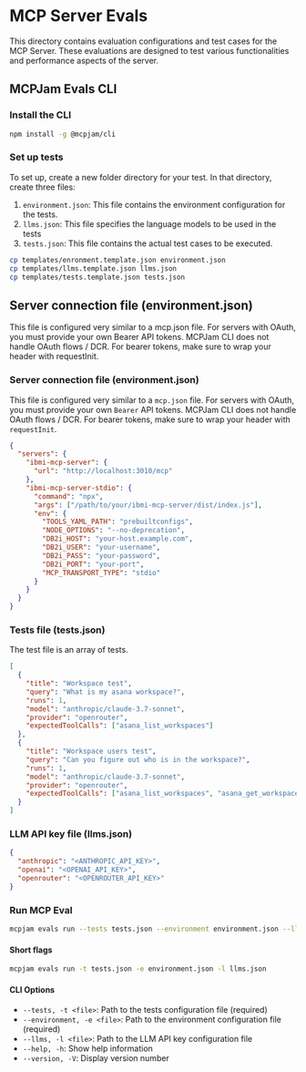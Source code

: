 # MCP Server Evals

This directory contains evaluation configurations and test cases for the MCP Server. These evaluations are designed to test various functionalities and performance aspects of the server.

## MCPJam Evals CLI

### Install the CLI

```bash
npm install -g @mcpjam/cli
```
### Set up tests

To set up, create a new folder directory for your test. In that directory, create three files:

1. `environment.json`: This file contains the environment configuration for the tests.
2. `llms.json`: This file specifies the language models to be used in the tests
3. `tests.json`: This file contains the actual test cases to be executed.

```bash
cp templates/enronment.template.json environment.json
cp templates/llms.template.json llms.json
cp templates/tests.template.json tests.json
```

## Server connection file (environment.json)
This file is configured very similar to a mcp.json file. For servers with OAuth, you must provide your own Bearer API tokens. MCPJam CLI does not handle OAuth flows / DCR. For bearer tokens, make sure to wrap your header with requestInit.

### Server connection file (environment.json)

This file is configured very similar to a `mcp.json` file. For servers with OAuth, you must provide your own `Bearer` API tokens. MCPJam CLI does not handle OAuth flows / DCR. For bearer tokens, make sure to wrap your header with `requestInit`.

```json
{
  "servers": {
    "ibmi-mcp-server": {
      "url": "http://localhost:3010/mcp"
    },
    "ibmi-mcp-server-stdio": {
      "command": "npx",
      "args": ["/path/to/your/ibmi-mcp-server/dist/index.js"],
      "env": {
        "TOOLS_YAML_PATH": "prebuiltconfigs",
        "NODE_OPTIONS": "--no-deprecation",
        "DB2i_HOST": "your-host.example.com",
        "DB2i_USER": "your-username",
        "DB2i_PASS": "your-password",
        "DB2i_PORT": "your-port",
        "MCP_TRANSPORT_TYPE": "stdio"
      }
    }
  }
}
```

### Tests file (tests.json)

The test file is an array of tests.

```json
[
  {
    "title": "Workspace test",
    "query": "What is my asana workspace?",             
    "runs": 1, 
    "model": "anthropic/claude-3.7-sonnet",
    "provider": "openrouter", 
    "expectedToolCalls": ["asana_list_workspaces"]
  },
  {
    "title": "Workspace users test",
    "query": "Can you figure out who is in the workspace?",
    "runs": 1,
    "model": "anthropic/claude-3.7-sonnet",
    "provider": "openrouter",
    "expectedToolCalls": ["asana_list_workspaces", "asana_get_workspace_users"]
  }
]
```

### LLM API key file (llms.json)

```json
{
  "anthropic": "<ANTHROPIC_API_KEY>",
  "openai": "<OPENAI_API_KEY>",
  "openrouter": "<OPENROUTER_API_KEY>"
}
```

### Run MCP Eval

```bash
mcpjam evals run --tests tests.json --environment environment.json --llms llms.json
```

#### Short flags

```bash
mcpjam evals run -t tests.json -e environment.json -l llms.json
```

#### CLI Options

- `--tests, -t <file>`: Path to the tests configuration file (required)
- `--environment, -e <file>`: Path to the environment configuration file (required)
- `--llms, -l <file>`: Path to the LLM API key configuration file
- `--help, -h`: Show help information
- `--version, -V`: Display version number

